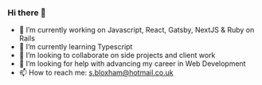 ### Hi there 👋

- 🔭 I’m currently working on Javascript, React, Gatsby, NextJS & Ruby on Rails
- 🌱 I’m currently learning Typescript
- 👯 I’m looking to collaborate on side projects and client work
- 🤔 I’m looking for help with advancing my career in Web Development
- 📫 How to reach me: s.bloxham@hotmail.co.uk

